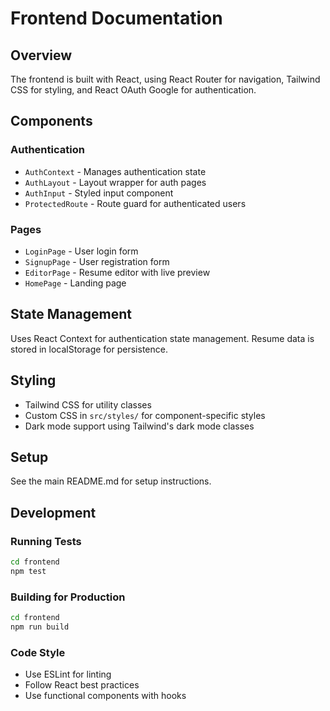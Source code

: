 # Frontend Documentation

## Overview

The frontend is built with React, using React Router for navigation, Tailwind CSS for styling, and React OAuth Google for authentication.

## Components

### Authentication
- `AuthContext` - Manages authentication state
- `AuthLayout` - Layout wrapper for auth pages
- `AuthInput` - Styled input component
- `ProtectedRoute` - Route guard for authenticated users

### Pages
- `LoginPage` - User login form
- `SignupPage` - User registration form
- `EditorPage` - Resume editor with live preview
- `HomePage` - Landing page

## State Management

Uses React Context for authentication state management. Resume data is stored in localStorage for persistence.

## Styling

- Tailwind CSS for utility classes
- Custom CSS in `src/styles/` for component-specific styles
- Dark mode support using Tailwind's dark mode classes

## Setup

See the main README.md for setup instructions.

## Development

### Running Tests
```bash
cd frontend
npm test
```

### Building for Production
```bash
cd frontend
npm run build
```

### Code Style
- Use ESLint for linting
- Follow React best practices
- Use functional components with hooks
